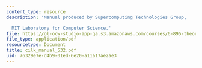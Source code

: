 ```yaml
---
content_type: resource
description: 'Manual produced by Supercomputing Technologies Group,

  MIT Laboratory for Computer Science.'
file: https://ol-ocw-studio-app-qa.s3.amazonaws.com/courses/6-895-theory-of-parallel-systems-sma-5509-fall-2003/76329e7ed4b901ed6e20a11a17ae2ae3_cilk_manual_532.pdf
file_type: application/pdf
resourcetype: Document
title: cilk_manual_532.pdf
uid: 76329e7e-d4b9-01ed-6e20-a11a17ae2ae3
---
```

